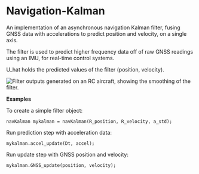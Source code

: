 # Navigation-Kalman
An implementation of an asynchronous navigation Kalman filter, fusing GNSS data with accelerations to predict position and velocity, on a single axis.

The filter is used to predict higher frequency data off of raw GNSS readings using an IMU, for real-time control systems.

U_hat holds the predicted values of the filter (position, velocity).

![Filter outputs generated on an RC aircraft, showing the smoothing of the filter.
]([https://github.com/[username]/[reponame]/blob/[branch]/image.jpg](https://github.com/EyalPorat/Navigation-Kalman/blob/main/Filter%20Test.jpeg)?raw=true)

**Examples**

To create a simple filter object:
```
navKalman mykalman = navKalman(R_position, R_velocity, a_std);
```
Run prediction step with acceleration data:
```
mykalman.accel_update(Dt, accel);
```
Run update step with GNSS position and velocity:
```
mykalman.GNSS_update(position, velocity);
```

